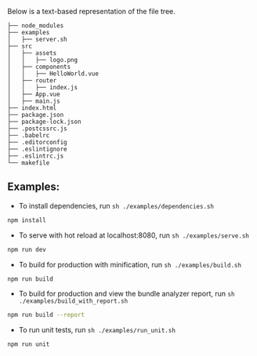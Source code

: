 Below is a text-based representation of the file tree.

```
├── node_modules
├── examples
│   ├── server.sh
├── src
│   ├── assets
│   │   ├── logo.png
│   ├── components
│   │   ├── HelloWorld.vue
│   ├── router
│   │   ├── index.js
│   ├── App.vue
│   ├── main.js
├── index.html
├── package.json
├── package-lock.json
├── .postcssrc.js
├── .babelrc
├── .editorconfig
├── .eslintignore
├── .eslintrc.js
└── makefile
```

## Examples:

- To install dependencies, run `sh ./examples/dependencies.sh`

```bash
npm install
```

- To serve with hot reload at localhost:8080, run `sh ./examples/serve.sh`

```bash
npm run dev
```

- To build for production with minification, run `sh ./examples/build.sh`

```bash
npm run build
```

- To build for production and view the bundle analyzer report, run `sh ./examples/build_with_report.sh`

```bash
npm run build --report
```

- To run unit tests, run `sh ./examples/run_unit.sh`

```bash
npm run unit
```

